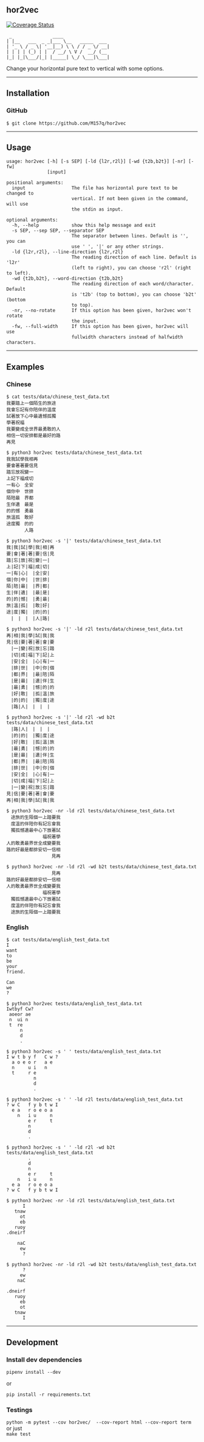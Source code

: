 ## hor2vec  
  
[![Coverage Status](https://coveralls.io/repos/github/M157q/5g1/badge.svg?branch=master)](https://coveralls.io/github/M157q/5g1?branch=master)  
  
```  
 _               ____  
| |__   ___  _ _|___ \__   _____  ___  
| '_ \ / _ \| '__|__) \ \ / / _ \/ __|  
| | | | (_) | |  / __/ \ V /  __/ (__  
|_| |_|\___/|_| |_____| \_/ \___|\___|  
```  
  
Change your horizontal pure text to vertical with some options.  
  
---  
  
## Installation  
  
### GitHub  
  
`$ git clone https://github.com/M157q/hor2vec`  
  
---  
  
## Usage  
  
```  
usage: hor2vec [-h] [-s SEP] [-ld {l2r,r2l}] [-wd {t2b,b2t}] [-nr] [-fw]  
               [input]  
  
positional arguments:  
  input                 The file has horizontal pure text to be changed to  
                        vertical. If not been given in the command, will use  
                        the stdin as input.  
  
optional arguments:  
  -h, --help            show this help message and exit  
  -s SEP, --sep SEP, --separator SEP  
                        The separator between lines. Default is '', you can  
                        use ' ', '|' or any other strings.  
  -ld {l2r,r2l}, --line-direction {l2r,r2l}  
                        The reading direction of each line. Default is 'l2r'  
                        (left to right), you can choose 'r2l' (right to left).  
  -wd {t2b,b2t}, --word-direction {t2b,b2t}  
                        The reading direction of each word/character. Default  
                        is 't2b' (top to bottom), you can choose 'b2t' (bottom  
                        to top).  
  -nr, --no-rotate      If this option has been given, hor2vec won't rotate  
                        the input.  
  -fw, --full-width     If this option has been given, hor2vec will use  
                        fullwidth characters instead of halfwidth characters.  
```  
  
---  
  
## Examples  
  
### Chinese  
  
```  
$ cat tests/data/chinese_test_data.txt  
我要踏上一個陌生的旅途  
我會忘記有你陪伴的溫度  
試著放下心中最遺憾孤獨  
學著祝福  
我要變成全世界最勇敢的人  
相信一切安排都是最好的路  
再見  
```  
  
```  
$ python3 hor2vec tests/data/chinese_test_data.txt  
我我試學我相再  
要會著著要信見  
踏忘放祝變一  
上記下福成切  
一有心　全安  
個你中　世排  
陌陪最　界都  
生伴遺　最是  
的的憾　勇最  
旅溫孤　敢好  
途度獨　的的  
　　　　人路  
```  
  
```  
$ python3 hor2vec -s '|' tests/data/chinese_test_data.txt  
我|我|試|學|我|相|再  
要|會|著|著|要|信|見  
踏|忘|放|祝|變|一|  
上|記|下|福|成|切|  
一|有|心|　|全|安|  
個|你|中|　|世|排|  
陌|陪|最|　|界|都|  
生|伴|遺|　|最|是|  
的|的|憾|　|勇|最|  
旅|溫|孤|　|敢|好|  
途|度|獨|　|的|的|  
　|　|　|　|人|路|  
```  
  
```  
$ python3 hor2vec -s '|' -ld r2l tests/data/chinese_test_data.txt  
再|相|我|學|試|我|我  
見|信|要|著|著|會|要  
　|一|變|祝|放|忘|踏  
　|切|成|福|下|記|上  
　|安|全|　|心|有|一  
　|排|世|　|中|你|個  
　|都|界|　|最|陪|陌  
　|是|最|　|遺|伴|生  
　|最|勇|　|憾|的|的  
　|好|敢|　|孤|溫|旅  
　|的|的|　|獨|度|途  
　|路|人|　|　|　|  
```  
  
```  
$ python3 hor2vec -s '|' -ld r2l -wd b2t tests/data/chinese_test_data.txt  
　|路|人|　|　|　|  
　|的|的|　|獨|度|途  
　|好|敢|　|孤|溫|旅  
　|最|勇|　|憾|的|的  
　|是|最|　|遺|伴|生  
　|都|界|　|最|陪|陌  
　|排|世|　|中|你|個  
　|安|全|　|心|有|一  
　|切|成|福|下|記|上  
　|一|變|祝|放|忘|踏  
見|信|要|著|著|會|要  
再|相|我|學|試|我|我  
```  
  
```  
$ python3 hor2vec -nr -ld r2l tests/data/chinese_test_data.txt  
　途旅的生陌個一上踏要我  
　度溫的伴陪你有記忘會我  
　獨孤憾遺最中心下放著試  
　　　　　　　　福祝著學  
人的敢勇最界世全成變要我  
路的好最是都排安切一信相  
　　　　　　　　　　見再  
```  
  
```  
$ python3 hor2vec -nr -ld r2l -wd b2t tests/data/chinese_test_data.txt  
　　　　　　　　　　見再  
路的好最是都排安切一信相  
人的敢勇最界世全成變要我  
　　　　　　　　福祝著學  
　獨孤憾遺最中心下放著試  
　度溫的伴陪你有記忘會我  
　途旅的生陌個一上踏要我  
```  
  
### English  
  
```  
$ cat tests/data/english_test_data.txt  
I  
want  
to  
be  
your  
friend.  
  
Can  
we  
?  
```  
  
```  
$ python3 hor2vec tests/data/english_test_data.txt  
Iwtbyf Cw?  
 aoeor ae  
 n  ui n  
 t  re  
     n  
     d  
     .  
```  
  
```  
$ python3 hor2vec -s ' ' tests/data/english_test_data.txt  
I w t b y f   C w ?  
  a o e o r   a e  
  n     u i   n  
  t     r e  
          n  
          d  
          .  
```  
  
```  
$ python3 hor2vec -s ' ' -ld r2l tests/data/english_test_data.txt  
? w C   f y b t w I  
  e a   r o e o a  
    n   i u     n  
        e r     t  
        n  
        d  
        .  
```  
  
```  
$ python3 hor2vec -s ' ' -ld r2l -wd b2t tests/data/english_test_data.txt  
        .  
        d  
        n  
        e r     t  
    n   i u     n  
  e a   r o e o a  
? w C   f y b t w I  
```  
  
```  
$ python3 hor2vec -nr -ld r2l tests/data/english_test_data.txt  
      I  
   tnaw  
     ot  
     eb  
   ruoy  
.dneirf  
  
    naC  
     ew  
      ?  
```  
  
```  
$ python3 hor2vec -nr -ld r2l -wd b2t tests/data/english_test_data.txt  
      ?  
     ew  
    naC  
  
.dneirf  
   ruoy  
     eb  
     ot  
   tnaw  
      I  
```  
  
---  
  
## Development  
  
### Install dev dependencies  
  
`pipenv install --dev`  
  
or  
  
`pip install -r requirements.txt`  
  
### Testings  
  
`python -m pytest --cov hor2vec/  --cov-report html --cov-report term`  
or just  
`make test`  